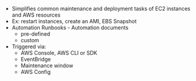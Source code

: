 -  Simplifies common maintenance and deployment tasks of EC2 instances and AWS resources 
- Ex: restart instances, create an AMI, EBS Snapshot 
- Automation Runbooks - Automation documents 
	- pre-defined 
	- custom
- Triggered via:
	- AWS Console, AWS CLI or SDK 
	- EventBridge 
	- Maintenance window 
	- AWS Config